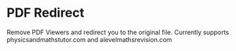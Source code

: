 # PDF Redirect 

Remove PDF Viewers and redirect you to the original file. Currently supports physicsandmathstutor.com and alevelmathsrevision.com
